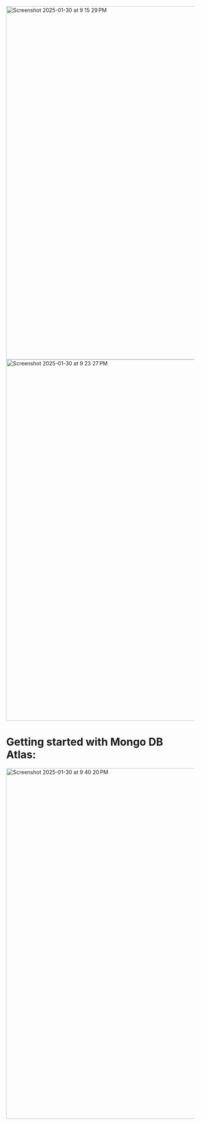<img width="942" alt="Screenshot 2025-01-30 at 9 15 29 PM" src="https://github.com/user-attachments/assets/a4a5e1d0-1f1c-4456-8aa0-b69c6cc51986" />

<img width="964" alt="Screenshot 2025-01-30 at 9 23 27 PM" src="https://github.com/user-attachments/assets/2e2ff13f-6a89-4ecb-a96d-aee1e4f79b6b" />

# Getting started with Mongo DB Atlas:

<img width="935" alt="Screenshot 2025-01-30 at 9 40 20 PM" src="https://github.com/user-attachments/assets/619a49ca-1b3f-4446-8ada-dd44c13a6169" />
